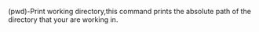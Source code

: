 (pwd)-Print working directory,this command prints the  absolute path of the directory that your are working in.

